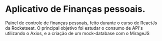 # Aplicativo de Finanças pessoais. 

Painel de controle de finanças pessoais, feito durante o curso de ReactJs da Rocketseat. O principal objetivo foi estudar o consumo de API's utilizando o Axios, e a criação de um mock-database com o MirageJS
